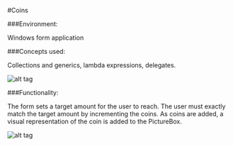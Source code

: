 #Coins

###Environment:

Windows form application

###Concepts used:

Collections and generics, lambda expressions, delegates.

![alt tag](https://raw.github.com/andrewjhinger/Coins/master/coinscode.JPG)

###Functionality:

The form sets a target amount for the user to reach. The user must exactly match the target amount by incrementing the coins. As coins are added, a visual representation of the coin is added to the PictureBox.

![alt tag](https://raw.github.com/andrewjhinger/Coins/master/coinsform.JPG)
